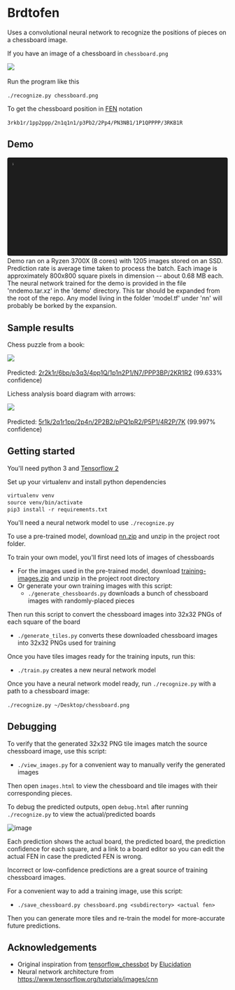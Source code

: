 # Brdtofen

Uses a convolutional neural network to recognize the positions of pieces
on a chessboard image.

If you have an image of a chessboard in `chessboard.png`

<img src="https://user-images.githubusercontent.com/208617/69907303-d526b400-13a0-11ea-982f-47dc7cacecdc.png" width=240 />

Run the program like this

`./recognize.py chessboard.png`

To get the chessboard position in [FEN](https://en.wikipedia.org/wiki/Forsyth%E2%80%93Edwards_Notation) notation

`3rkb1r/1pp2ppp/2n1q1n1/p3Pb2/2Pp4/PN3NB1/1P1QPPPP/3RKB1R`

## Demo
![demo](demo/demo.gif)
Demo ran on a Ryzen 3700X (8 cores) with 1205 images stored on an SSD.
Prediction rate is average time taken to process the batch.
Each image is approximately 800x800 square pixels in dimension -- about 0.68 MB each.
The neural network trained for the demo is provided in the file 'nndemo.tar.xz' in
the 'demo' directory. This tar should be expanded from the root of the repo.
Any model living in the folder 'model.tf' under 'nn' will probably be borked by the expansion.

## Sample results

Chess puzzle from a book:

<img src="https://user-images.githubusercontent.com/208617/69923373-5437ed00-1472-11ea-9877-89503cc532ea.png" width=240 />

Predicted: [2r2k1r/6bp/p3q3/4pp1Q/1p1n2P1/N7/PPP3BP/2KR1R2](https://lichess.org/analysis/standard/2r2k1r/6bp/p3q3/4pp1Q/1p1n2P1/N7/PPP3BP/2KR1R2) (99.633% confidence)

Lichess analysis board diagram with arrows:

<img src="https://user-images.githubusercontent.com/208617/69923935-4ab08400-1476-11ea-8a65-5e11f0145b28.png" width=240 />


Predicted: [5r1k/2q1r1pp/2p4n/2P2B2/pPQ1pR2/P5P1/4R2P/7K](https://lichess.org/analysis/standard/5r1k/2q1r1pp/2p4n/2P2B2/pPQ1pR2/P5P1/4R2P/7K) (99.997% confidence)

## Getting started

You'll need python 3 and [Tensorflow 2](https://www.tensorflow.org/)

Set up your virtualenv and install python dependencies
```
virtualenv venv
source venv/bin/activate
pip3 install -r requirements.txt
```

You'll need a neural network model to use `./recognize.py`

To use a pre-trained model, download [nn.zip](https://github.com/linrock/chessboard-recognizer/releases/download/v0.5/nn.zip) and unzip in the project root folder.

To train your own model, you'll first need lots of images of chessboards

* For the images used in the pre-trained model, download [training-images.zip](https://github.com/linrock/chessboard-recognizer/releases/download/v0.4/training-images.zip) and unzip in the project root directory
* Or generate your own training images with this script:
  * `./generate_chessboards.py` downloads a bunch of chessboard images with randomly-placed pieces
  
Then run this script to convert the chessboard images into 32x32 PNGs of each square of the board
  * `./generate_tiles.py` converts these downloaded chessboard images into 32x32 PNGs used for training

Once you have tiles images ready for the training inputs, run this:
  * `./train.py` creates a new neural network model

Once you have a neural network model ready, run `./recognize.py` with a path to a chessboard image:

`./recognize.py ~/Desktop/chessboard.png`


## Debugging

To verify that the generated 32x32 PNG tile images match the source chessboard image, use this script:
  * `./view_images.py` for a convenient way to manually verify the generated images

Then open `images.html` to view the chessboard and tile images with their corresponding pieces.

To debug the predicted outputs, open `debug.html` after running `./recognize.py` to view the actual/predicted boards

![image](https://user-images.githubusercontent.com/208617/70389743-54c50c00-19bb-11ea-8734-a663dee66392.png)

Each prediction shows the actual board, the predicted board, the prediction confidence for each square, and a link to a board editor so you can edit the actual FEN in case the predicted FEN is wrong.

Incorrect or low-confidence predictions are a great source of training chessboard images.

For a convenient way to add a training image, use this script:
  * `./save_chessboard.py chessboard.png <subdirectory> <actual fen>`

Then you can generate more tiles and re-train the model for more-accurate future predictions.


## Acknowledgements

* Original inspiration from [tensorflow_chessbot](https://github.com/Elucidation/tensorflow_chessbot) by [Elucidation](https://github.com/Elucidation)
* Neural network architecture from https://www.tensorflow.org/tutorials/images/cnn
